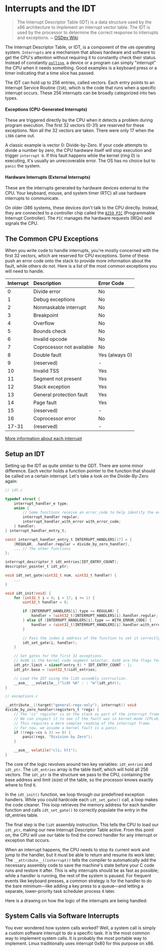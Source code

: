 # Interrupts and the IDT

> The Interrupt Descriptor Table (IDT) is a data structure used by the x86 architecture to implement an interrupt vector table. The IDT is used by the processor to determine the correct response to interrupts and exceptions. ~ [OSDev Wiki](https://wiki.osdev.org/Interrupt_Descriptor_Table)

The Interrupt Descriptor Table, or IDT, is a component of the `x86` operating system. `Interrupts` are a mechanism that allows hardware and software to get the CPU's attention without requiring it to constantly check their status. Instead of constantly [`polling`](https://en.wikipedia.org/wiki/Polling_(computer_science)), a device or a program can simply "interrupt" the CPU when it needs something. Good examples is a keyboard press or a timer indicating that a time slice has passed.

The IDT can hold up to 256 entries, called vectors. Each entry points to an Interrupt Service Routine (`ISR`), which is the code that runs when a specific interrupt occurs. These 256 interrupts can be broadly categorized into two types.

#### Exceptions (CPU-Generated Interrupts)

These are triggered directly by the CPU when it detects a problem during program execution. The first 32 vectors (0-31) are reserved for these exceptions. Non all the 32 vectors are taken. There were only 17 when the `i386` came out.

A classic example is vector 0: Divide-by-Zero. If your code attempts to divide a number by zero, the CPU hardware itself will stop execution and trigger `interrupt 0`. If this fault happens while the kernel (ring 0) is executing, it's usually an unrecoverable error. The OS has no choice but to `panic` the system.

#### Hardware Interrupts (External Interrupts)

These are the interrupts generated by hardware devices external to the CPU. Your keyboard, mouse, and system timer (RTC) all use hardware interrupts to communicate.

On older i386 systems, these devices don't talk to the CPU directly. Instead, they are connected to a controller chip called the [`8259 PIC`](https://wiki.osdev.org/8259_PIC) (Programmable Interrupt Controller). The `PIC` manages the hardware requests (IRQs) and signals the CPU.

## The Common CPU Exceptions

When you write code to handle interrupts, you're mostly concerned with the first 32 vectors, which are reserved for CPU exceptions. Some of these push an error code onto the stack to provide more information about the fault, while others do not. Here is a list of the most common exceptions you will need to handle.

| Interrupt | Description | Error Code |
| :--- | :--- | :--- |
| 0 | Divide error | No |
| 1 | Debug exceptions | No |
| 2 | Nonmaskable interrupt | No |
| 3 | Breakpoint | No |
| 4 | Overflow | No |
| 5 | Bounds check | No |
| 6 | Invalid opcode | No |
| 7 | Coprocessor not available | No |
| 8 | Double fault | Yes (always 0) |
| 9 | (reserved) | - |
| 10 | Invalid TSS | Yes |
| 11 | Segment not present | Yes |
| 12 | Stack exception | Yes |
| 13 | General protection fault | Yes |
| 14 | Page fault | Yes |
| 15 | (reserved) | - |
| 16 | Coprocessor error | No |
| 17-31 | (reserved) | - |

[More information about each interrupt](https://pdos.csail.mit.edu/6.828/2018/readings/i386/c09.htm)

## Setup an IDT

Setting up the IDT as quite similair to the GDT. There are some minor difference. Each vector holds a function pointer to the function that should be called on a certain interrupt. Let's take a look on the Divide-By-Zero again:

```c
// idt.c

typedef struct {
    interrupt_handler_e type;
    union {
        // Some functions receive an error_code to help identify the error.
        interrupt_handler regular;
        interrupt_handler_with_error with_error_code;
    } handler;
} interrupt_handler_entry_t;

const interrupt_handler_entry_t INTERRUPT_HANDLERS[17] = {
    {REGULAR, .handler.regular = divide_by_zero_handler},
    ... // The other functions
};

interrupt_descriptor_t idt_entries[IDT_ENTRY_COUNT];
descriptor_pointer_t idt_ptr;

void idt_set_gate(uint32_t num, uint32_t handler) {
    ...
}

void idt_init(void) {
    for (int32_t i = 0; i < 17; i += 1) {
        uint32_t handler = 0;

        if (INTERRUPT_HANDLERS[i].type == REGULAR) {
            handler = (uint32_t)INTERRUPT_HANDLERS[i].handler.regular;
        } else if (INTERRUPT_HANDLERS[i].type == WITH_ERROR_CODE) {
            handler = (uint32_t)INTERRUPT_HANDLERS[i].handler.with_error_code;
        }

        // Pass the index & address of the function to set it correctly in the IDT.
        idt_set_gate(i, handler);
    }

    // Set gates for the first 32 exceptions.
    // 0x08 is the kernel code segment selector. 0x8E are the flags for an interrupt gate.
    idt_ptr.limit = sizeof(entry_t) * IDT_ENTRY_COUNT - 1;
    idt_ptr.base = (uint32_t)&idt_entries;

    // Load the IDT using the lidt assembly instruction.
    __asm__ __volatile__("lidt %0" : : "m"(idt_ptr));
}
```

```c
// exceptions.c

__attribute__((target("general-regs-only"), interrupt)) void
divide_by_zero_handler(registers_t *regs) {
    // The 'cs' register is on the stack as part of the interrupt frame.
    // We can inspect it to see if the fault was in kernel-mode (CPL=0) or user-mode (CPL=3).
    // This requires a more complex reading of the interrupt frame.
    // For now, we assume a kernel fault is a panic.
    if ((regs->cs & 3) == 0) {
        panic(regs, "Division by Zero");
    }

    __asm__ volatile("cli; hlt");
}
```

The core of the logic revolves around two key variables: `idt_entries` and `idt_ptr`. The `idt_entries` array is the table itself, which will hold all 256 vectors. The `idt_ptr` is the structure we pass to the CPU, containing the base address and limit (size) of the table, so the processor knows exactly where to find it.

In the `idt_init()` function, we loop through our predefined exception handlers. While you could hardcode each `idt_set_gate()` call, a loop makes the code cleaner. This loop retrieves the memory address for each handler function and calls `idt_set_gate()` to correctly populate the entry in the idt_entries table.

The final step is the `lidt` assembly instruction. This tells the CPU to load our `idt_ptr`, making our new Interrupt Descriptor Table active. From this point on, the CPU will use our table to find the correct handler for any interrupt or exception that occurs.

When an interrupt happens, the CPU needs to stop its current work and jump to the handler, but it must be able to return and resume its work later. The `__attribute__((interrupt))` tells the compiler to automatically add the necessary assembly code to save the machine's state before your C code runs and restore it after. This is why interrupts should be as fast as possible; while a handler is running, the rest of the system is paused. For frequent events like keyboard presses, a common strategy is for the handler to do the bare minimum—like adding a key press to a queue—and letting a separate, lower-priority task scheduler process it later.

Here is a drawing on how the logic of the interrupts are being handled:

## System Calls via Software Interrupts

You ever wondered how system calls worked? Well, a system call is simply a custom software interrupt to do a specific task. It is the most common way to implement system calls. It is probably the most portable way to implement. Linux traditionally uses interrupt 0x80 for this purpose on x86.
